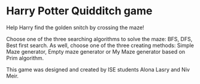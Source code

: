# Harry Potter Quidditch game 
Help Harry find the golden snitch by crossing the maze!

Choose one of the three searching algorithms to solve the maze: BFS, DFS, Best first search.
As well, choose one of the three creating methods: Simple Maze generator, Empty maze generator or My Maze generator based on Prim algorithm.

This game was designed and created by ISE students Alona Lasry and Niv Meir.
